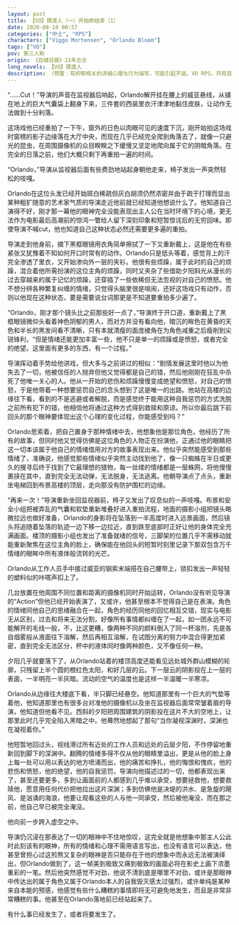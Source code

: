 ```yaml
---
layout: post
title: 【VO】摆渡人（一）开始即结束（1）
date: 2020-08-18 00:57
categories: ["中土", "RPS"]
characters: ["Viggo Mortensen", "Orlando Bloom"]
tags: ["VO"]
pov: 第三人称
origin: 《白城日报》21年合志
long_novels: 【VO】摆渡人
description: （预警：有抑郁相关的详细心理与行为描写，可能引起不适。VO RPS，开局双死，结局暂不剧透）
---
```


“……Cut！”导演的声音在监视器后响起，Orlando解开挂在腰上的威亚悬线，从铺在地上的巨大气囊袋上翻身下来，三件套的西装里衣汗津津地黏住皮肤，让动作无法做到十分利落。

这场戏他已经重拍了一下午，窗外的日色以肉眼可见的速度下沉，刚开始拍这场戏时窗楞的影子边缘落在大厅中央，而现在几乎已经完全爬到角落去了，就像一只避光的昆虫，在周围摄像机的众目睽睽之下缓慢又坚定地爬向属于它的阴暗角落。在完全的日落之前，他们大概只剩下再重拍一遍的时间。

“Orlando，”导演从监视器后面有些费劲地站起身朝他走来，椅子发出一声突然轻松的吱嘎。

Orlando在这位头发已经开始斑白稀疏但灰白胡须仍然浓密并由于疏于打理而显出某种粗犷随意的艺术家气质的导演走近他前就已经知道他想说什么了。他知道自己演得不好，刚才那一幕他的眼神完全没能表现出主人公在当时环境下的心境，更无法作为电影最后高潮前的惊鸿一瞥给人留下深刻印象和短暂惊诧后的无穷回味。即使导演不喊cut，他也知道自己这种状态必然还需要更多遍的重拍。

导演走到他身前，摘下黑框眼镜用衣角简单擦拭了一下又重新戴上，这是他在有些紧张又犹豫着不知如何开口时常有的动作。Orlando只是低头等着，感觉背上的汗完全渗透了里衣，又开始渗向外一层的夹衫。他很有些烦躁，属于此时的自己的烦躁，混合着他所需扮演的这位主角的烦躁，同时又夹杂了些借助夕阳斜光从漫长的过去穿越来的属于记忆的烦躁，还穿插了一些依稀但无法忽视的对自己的愤怒。他不想分辨各种繁复纠缠的情绪，只觉得头脑里很是喧闹，还好这场戏只有动作，否则以他现在这种状态，要是需要说台词那更是不知道要重拍多少遍了。

“Orlando，刚才那个镜头比之前那些好一点了，”导演终于开口道，重新戴上了黑框眼镜微仰头看着神色阴郁的男人，而对方并没有看向他，暗沉的眸色在黄昏的天色和半长的黑发间看不清晰，只有本就清瘦的面庞棱角在为角色减重之后瘦削到尖锐锋利，“但是情绪还能更加丰富一些，他不只是单一的烦躁或是愤怒，或者完全的绝望。这里面有更多的东西，有一个过程。”

导演挥动着手势给他讲戏，但大多与之前讲过的相似：“剧情发展这里时他以为他失去了一切，他被信任的人抛弃但他又觉得都是自己的错，然后他刚刚在狂乱中杀死了他唯一关心的人。他从一开始的悲伤和烦躁慢慢变成绝望和愤怒，对自己的愤怒，于是他带着一种想要惩罚自己的念头想到了这是唯一的出路。他站在高楼的边缘往下看，看到的不是逃避或者解脱，而是感觉终于能用这种自我惩罚的方式洗脱之前所有犯下的错，他相信他将通过这种方式得到救赎和原谅。所以你最后跳下前回头的那个眼神要体现出这个心理的变化过程，你能感受到吗？”

Orlando思索着，把自己置身于那种情绪中去，他想象他是那位角色，他经历了所有的故事，但同时他又觉得仿佛是这位角色的人物正在扮演他，正通过他的眼睛把这一切本该属于他自己的情绪借用对方的故事表现出来。他似乎突然能感受到那些情绪了，准确说，他感觉那些情绪似乎突然主动找到他了，像一只蜘蛛在半日或更久的搜寻后终于找到了它最理想的猎物，每一丝缕的情绪都是一层蛛网，将他慢慢裹挟在其中，直到完全无法动弹，无法脱身，无法逃离。他朝导演点了点头，重新坐电梯回到布景高楼的顶层，走向那没有防护围栏的边缘。

“再来一次！”导演重新坐回监视器前，椅子又发出了叹息似的一声吱嘎。布景和安全小组把被弄乱的气囊和软垫重新堆叠好进入重拍流程，地面的摄影小组把镜头略微拉远也做好准备，Orlando的身影将在坠落到一半高度时进入远景画面，然后镜头将追随着坠落的轨迹一边下移一边拉近，直到跌至底部时正好让他的身体完全充满画面。楼顶的摄影小组也发出了准备就绪的信号，三脚架的位置几乎不需移动就能重新聚焦在这位主角的脸上，确保能在他回头的短暂时刻里记录下那双包含万千情绪的眼眸中所有液体般流转的光芒。

Orlando从工作人员手中接过威亚的钢索末端搭在自己腰带上，锁扣发出一声轻轻的塑料似的咔嗒声扣上了。

几台放置在他周围不同位置和距离的摄像机同时开始运转，Orlando没有听见导演的“Action”但他已经开始表演了，又或许，他甚至根本不觉得自己是在表演。角色的情绪同他自己的思绪融合在一起，角色的经历同他的回忆相互交错，现实与电影无从区别，过去和将来无法分割，好像所有事情都纠缠在了一起，如一团永远不可能解开的毛线一般，不，比这更糟，像两种不同的颜料倒入了同一杯溶剂，先是各自烟雾般从液面往下溶解，然后再相互溶解，在试图分离的努力中混合得更加紧密，直到完全无法区分，杯中的液体同时像两种颜色，又不像任何一种。

夕阳几乎就要落下了，从Orlando站着的楼顶高度还能看见远处城外群山模糊的轮廓，只残留上半个圆的橙红色太阳，和好几层的云。下一层云的阴影投在上一层的表面，一半明亮一半灰暗。流动的空气的温度也是这样一半温暖一半寒凉。

Orlando从边缘往大楼底下看，半只脚已经悬空。他知道那里有一个巨大的气垫等着他，他知道那里也有很多台对准他的摄像机以及坐在监视器后面常常皱着眉的导演，他知道但他看不见。西斜的夕阳把周围建筑的阴影投在这片不大的空地上，让那里此时几乎完全陷入黑暗之中。他蓦然地想起了那句“当你凝视深渊时，深渊也在凝视着你。”

他短暂地回过头，视线滑过所有近处的工作人员和远处的云层夕阳，不作停留地重新回到脚下的深渊中。翻腾的情绪多得不仅从他的眼睛里溢出，更是从他的脸上身上每一处可以用以表达的地方喷涌而出，他的痛苦和挣扎，他的悔恨和愧疚，他的悲伤和愤怒，他的绝望，他的自我惩罚，导演向他描述过的一切，他都表现出来了，甚至还要更多，多到让画面前的人都感到几乎难以承受，想要拯救他，想要救赎他，愿意用任何代价把他拉出这片深渊；多到仿佛他是决堤的洪水、是急旋的飓风、是汹涌的海浪，他要让观看这些的人与他一同承受，然后被他淹没，而在那之前，他自己早已被完全淹没。

他向前一步跨入虚空之中。

导演仍沉浸在那表达了一切的眼神中不住地惊叹，这完全就是他想象中那主人公此时此刻该有的眼神，所有的情绪和心理不需用语言写出，也没有语言可以表达，他甚至曾担心过这煎熬又复杂的眼神是否只能存在于他的想象中而永远无法被演绎出，但Orlando做到了，这一帧美到极致又痛到极致的画面必将在影史上画下浓墨重彩的一笔。然后他突然感觉不对劲，他说不清到底是哪里不对劲，或许是那眼神中传达出的属于角色又属于Orlando本人的自我毁灭感太过强烈，或许单纯是某种来自本能的预感，他感觉有些什么糟糕的事情即将无可避免地发生，而且是非常非常糟糕的事。他甚至在Orlando落地前已经站起来了。

有什么事已经发生了，或者将要发生了。
